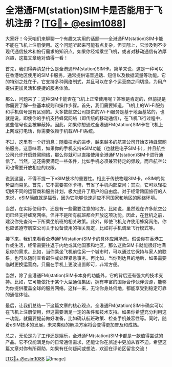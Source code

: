 # 全港通FM(station)SIM卡是否能用于飞机注册？[[TG💪+ @esim1088](https://t.me/s/esim1088)]

大家好！今天咱们来聊聊一个有趣又实用的话题——全港通FM(station)SIM卡能不能在飞机上注册使用。这个问题听起来可能有点复杂，但实际上，它涉及到不少现代通信技术和旅行需求的知识点。如果你经常乘坐飞机，或者对移动通信有浓厚兴趣，这篇文章绝对值得一看！

首先，我们得弄清楚什么是全港通FM(station)SIM卡。简单来说，这是一种可以在香港地区使用的SIM卡服务，通常提供语音通话、短信以及数据流量等功能。它的特别之处在于，它支持多种网络制式，并且可以在多个运营商之间切换，为用户提供更加灵活和便捷的服务体验。

那么，问题来了：这种SIM卡能否在飞机上正常使用呢？答案是肯定的，但前提是你需要了解一些基本规则和操作步骤。首先，我们需要知道，飞机上的Wi-Fi服务和手机信号是有区别的。大多数航空公司提供的Wi-Fi服务是基于地面基站的，也就是说，即使你的手机支持蜂窝网络（即传统的移动通信），在飞机飞行过程中，这些信号也会被屏蔽掉。因此，如果你想通过全港通FM(station)SIM卡在飞机上上网或打电话，你需要依赖于机载Wi-Fi系统。

不过，这里有一个好消息：随着技术的进步，越来越多的航空公司开始支持蜂窝网络服务。这意味着，如果你的手机支持eSIM功能（也就是电子SIM卡），并且航空公司允许开启蜂窝网络，那么你就可以直接使用全港通FM(station)SIM卡进行通信了。当然，这还需要满足一些条件，比如手机必须兼容特定的频段，而且航空公司也需要开放相应的权限。

说到这里，不得不提一下eSIM技术的重要性。相比于传统物理SIM卡，eSIM的优势显而易见。首先，它不需要实体卡槽，节省了手机内部空间；其次，它可以轻松切换不同的运营商和服务计划，极大提升了用户的自由度。对于经常跨国旅行的人来说，eSIM简直就是福音，因为它能够快速适应不同国家和地区的网络环境。

当然，在实际使用中，还是有一些需要注意的地方。比如说，虽然现在许多航空公司已经支持蜂窝网络，但并不是所有航班都会开放这项功能。因此，在登机之前，建议你先查询一下所乘坐航班的相关政策。此外，即使飞机允许使用蜂窝网络，你也应该遵守航空公司关于设备使用的相关规定，比如将手机调至飞行模式等。

接下来，我们来看看全港通FM(station)SIM卡的具体应用场景。假设你在香港工作或生活，经常需要往返于内地或其他国家和地区，那么这款SIM卡就能很好地满足你的需求。比如，当你乘坐飞机前往另一个城市时，可以通过它保持与家人的联系，也可以随时查看邮件或处理紧急事务。再比如，当你到达目的地后，如果需要临时更换运营商，只需在手机上更改设置即可，非常方便。

当然，除了全港通FM(station)SIM卡本身的功能外，它的背后还有强大的技术支持。比如，它可能依托于某个大型通信集团，拥有丰富的国际合作伙伴资源，能够为你提供覆盖全球的服务网络。这样一来，无论你身处何地，都能享受到稳定可靠的通信体验。

最后，让我们总结一下这篇文章的核心观点。全港通FM(station)SIM卡确实可以在飞机上注册使用，但这需要满足一定的条件和技术支持。如果你希望充分利用这一功能，就需要提前做好准备，比如确认航班政策、检查手机兼容性等。同时，随着eSIM技术的发展，未来类似的解决方案将会变得更加普及和成熟。

总之，无论是为了工作还是娱乐，全港通FM(station)SIM卡都是一款值得尝试的产品。它不仅能满足你的日常通信需求，还能让你在旅途中更加从容不迫。希望这篇文章对你有所帮助，如果有任何疑问或想法，欢迎在评论区留言交流！

[[TG💪+ @esim1088](https://t.me/s/esim1088) ![Image](https://i.postimg.cc/4NQfJmqS/Snipaste-2025-05-13-00-14-12.png)]
